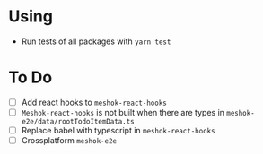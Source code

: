 # Using

- Run tests of all packages with `yarn test`

# To Do

- [ ] Add react hooks to `meshok-react-hooks`
- [ ] `Meshok-react-hooks` is not built when there are types in `meshok-e2e/data/rootTodoItemData.ts`
- [ ] Replace babel with typescript in `meshok-react-hooks`
- [ ] Crossplatform `meshok-e2e`
